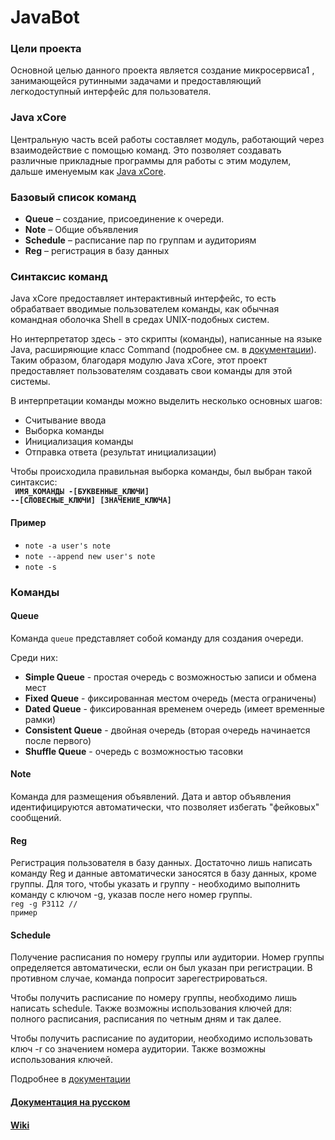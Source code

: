 # JavaBot
### Цели проекта
Основной целью данного проекта является создание микросервиса1
, занимающейся рутинными задачами и предоставляющий легкодоступный интерфейс для пользователя.

### Java xCore
Центральную часть всей работы составляет модуль, работающий через взаимодействие с помощью
команд.
Это позволяет создавать различные прикладные программы для работы с этим модулем, дальше
именуемым как [Java xCore](https://github.com/AppLoidx/Java-xCore-Commander).

### Базовый список команд
* <b>Queue</b> – создание, присоединение к очереди.
* <b>Note</b> – Общие объявления
* <b>Schedule</b> – расписание пар по группам и аудиториям
* <b>Reg</b> – регистрация в базу данных

### Синтаксис команд
Java xCore предоставляет интерактивный интерфейс, то есть обрабатвает вводимые пользователем команды, как обычная командная оболочка Shell в средах UNIX-подобных систем.

Но интерпретатор здесь - это скрипты (команды), написанные на языке Java, расширяющие класс Command (подробнее см. в [документации](https://github.com/AppLoidx/JavaBot/blob/master/JavaBot%20Documentation.pdf)). Таким образом, благодаря модулю Java xCore, этот проект предоставляет пользователям создавать свои команды для этой системы.

В интерпретации команды можно выделить несколько основных шагов:
* Считывание ввода
* Выборка команды
* Инициализация команды
* Отправка ответа (результат инициализации)

Чтобы происходила правильная выборка команды, был выбран такой синтаксис: <br>
<code> <b>ИМЯ_КОМАНДЫ -[БУКВЕННЫЕ_КЛЮЧИ] --[СЛОВЕСНЫЕ_КЛЮЧИ] [ЗНАЧЕНИЕ_КЛЮЧА]</b></code>

#### Пример
* <code>note -a user's note</code>
* <code>note --append new user's note</code>
* <code>note -s</code>

### Команды
#### Queue
Команда <code>queue</code> представляет собой команду для создания очереди.

Среди них:
* <b>Simple Queue</b> - простая очередь с возможностью записи и обмена мест
* <b>Fixed Queue</b> - фиксированная местом очередь (места ограничены)
* <b>Dated Queue</b> - фиксированная временем очередь (имеет временные рамки)
* <b>Consistent Queue</b> - двойная очередь (вторая очередь начинается после первого)
* <b>Shuffle Queue</b> - очередь с возможностью тасовки

#### Note
Команда для размещения объявлений. Дата и автор объявления идентифицируются автоматически, что позволяет избегать "фейковых" сообщений.

#### Reg
Регистрация пользователя в базу данных. Достаточно лишь написать команду Reg и данные автоматически заносятся в базу данных, кроме группы. Для того, чтобы указать и группу - необходимо выполнить команду с ключом -g, указав после него номер группы.
<br><code>reg -g P3112    // пример</code>

#### Schedule
Получение расписания по номеру группы или аудитории. Номер группы определяется автоматически, если он был указан при регистрации. В противном случае, команда попросит зарегестрироваться.

Чтобы получить расписание по номеру группы, необходимо лишь написать schedule. Также возможны использования ключей для: полного расписания, расписания по четным дням и так далее.

Чтобы получить расписание по аудитории, необходимо использовать ключ -r со значением номера аудитории. Также возможны использования ключей.

Подробнее в [документации](https://github.com/AppLoidx/JavaBot/blob/master/JavaBot%20Documentation.pdf)

#### [Документация на русском](https://github.com/AppLoidx/JavaBot/blob/master/JavaBot%20Documentation.pdf)
#### [Wiki](https://github.com/AppLoidx/JavaBot/wiki)


